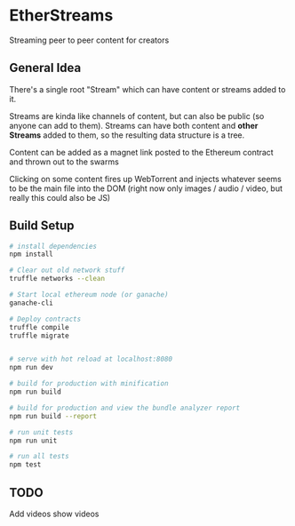 # EtherStreams

Streaming peer to peer content for creators

## General Idea

There's a single root "Stream" which can have content or streams added to it.

Streams are kinda like channels of content, but can also be public (so anyone can add to them). Streams can have both content and **other Streams** added to them, so the resulting data structure is a tree.

Content can be added as a magnet link posted to the Ethereum contract and thrown out to the swarms

Clicking on some content fires up WebTorrent and injects whatever seems to be the main file into the DOM (right now only images / audio / video, but really this could also be JS)

## Build Setup

``` bash
# install dependencies
npm install

# Clear out old network stuff
truffle networks --clean

# Start local ethereum node (or ganache)
ganache-cli

# Deploy contracts
truffle compile
truffle migrate


# serve with hot reload at localhost:8080
npm run dev

# build for production with minification
npm run build

# build for production and view the bundle analyzer report
npm run build --report

# run unit tests
npm run unit

# run all tests
npm test
```

## TODO

Add videos
show videos